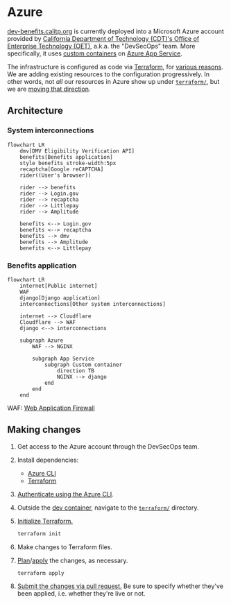 # Azure

[dev-benefits.calitp.org](https://dev-benefits.calitp.org) is currently deployed into a Microsoft Azure account provided by [California Department of Technology (CDT)'s Office of Enterprise Technology (OET)](https://techblog.cdt.ca.gov/2020/06/cdt-taking-the-lead-in-digital-transformation/), a.k.a. the "DevSecOps" team. More specifically, it uses [custom containers](https://docs.microsoft.com/en-us/azure/app-service/configure-custom-container) on [Azure App Service](https://docs.microsoft.com/en-us/azure/app-service/overview).

The infrastructure is configured as code via [Terraform](https://www.terraform.io/), for [various reasons](https://techcommunity.microsoft.com/t5/fasttrack-for-azure/the-benefits-of-infrastructure-as-code/ba-p/2069350). We are adding existing resources to the configuration progressively. In other words, not _all_ our resources in Azure show up under [`terraform/`][terraform-dir], but we are [moving that direction](https://github.com/cal-itp/benefits/issues/618).

## Architecture

### System interconnections

```mermaid
flowchart LR
    dmv[DMV Eligibility Verification API]
    benefits[Benefits application]
    style benefits stroke-width:5px
    recaptcha[Google reCAPTCHA]
    rider((User's browser))

    rider --> benefits
    rider --> Login.gov
    rider --> recaptcha
    rider --> Littlepay
    rider --> Amplitude

    benefits <--> Login.gov
    benefits <--> recaptcha
    benefits --> dmv
    benefits --> Amplitude
    benefits <--> Littlepay
```

### Benefits application

```mermaid
flowchart LR
    internet[Public internet]
    WAF
    django[Django application]
    interconnections[Other system interconnections]

    internet --> Cloudflare
    Cloudflare --> WAF
    django <--> interconnections

    subgraph Azure
        WAF --> NGINX

        subgraph App Service
            subgraph Custom container
                direction TB
                NGINX --> django
            end
        end
    end
```

WAF: [Web Application Firewall](https://azure.microsoft.com/en-us/services/web-application-firewall/)

## Making changes

1. Get access to the Azure account through the DevSecOps team.
1. Install dependencies:
    - [Azure CLI](https://docs.microsoft.com/en-us/cli/azure/install-azure-cli)
    - [Terraform](https://www.terraform.io/downloads)
1. [Authenticate using the Azure CLI](https://registry.terraform.io/providers/hashicorp/azurerm/latest/docs/guides/azure_cli).
1. Outside the [dev container](../../getting-started/), navigate to the [`terraform/`][terraform-dir] directory.
1. [Initialize Terraform.](https://www.terraform.io/cli/commands/init)

    ```sh
    terraform init
    ```

1. Make changes to Terraform files.
1. [Plan](https://www.terraform.io/cli/commands/plan)/[apply](https://www.terraform.io/cli/commands/apply) the changes, as necessary.

    ```sh
    terraform apply
    ```

1. [Submit the changes via pull request.](../development/commits-branches-merging/) Be sure to specify whether they've been applied, i.e. whether they're live or not.

[terraform-dir]: https://github.com/cal-itp/benefits/tree/dev/terraform
